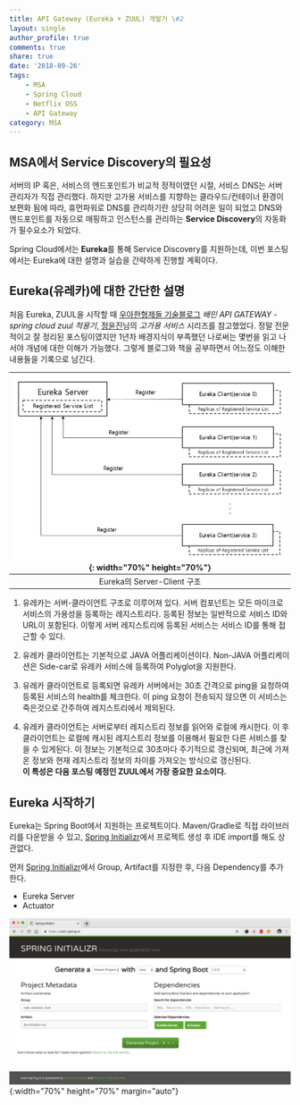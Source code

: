 ```yaml
---
title: API Gateway (Eureka + ZUUL) 개발기 \#2
layout: single
author_profile: true
comments: true
share: true
date: '2018-09-26'
tags:
    - MSA
    - Spring Cloud
    - Netflix OSS
    - API Gateway
category: MSA
---
```


## MSA에서 Service Discovery의 필요성
서버의 IP 혹은, 서비스의 엔드포인트가 비교적 정적이였던 시절, 서비스 DNS는 서버 관리자가 직접 관리했다. 하지만 고가용 서비스를 지향하는 클라우드/컨테이너 환경이 보편화 됨에 따라, 휴먼파워로 DNS를 관리하기란 상당히 어려운 일이 되었고 DNS와 엔드포인트를 자동으로 매핑하고 인스턴스를 관리하는 **Service Discovery**의 자동화가 필수요소가 되었다.  
  
Spring Cloud에서는 **Eureka**를 통해 Service Discovery를 지원하는데, 이번 포스팅에서는 Eureka에 대한 설명과 실습을 간략하게 진행할 계획이다.


## Eureka(유레카)에 대한 간단한 설명

처음 Eureka, ZUUL을 시작할 때 [우아한형제들 기술블로그](http://woowabros.github.io/r&d/2017/06/13/apigateway.html) *배민 API GATEWAY - spring cloud zuul 적용기*, [정윤진](http://kerberosj.tistory.com/226)님의 *고가용 서비스* 시리즈를 참고했었다. 정말 전문적이고 잘 정리된 포스팅이였지만 1년차 배경지식이 부족했던 나로써는 몇번을 읽고 나서야 개념에 대한 이해가 가능했다. 그렇게 블로그와 책을 공부하면서 어느정도 이해한 내용들을 기록으로 남긴다.

|![EurekaArchitecuture](/assets/images/static/180926/Eureka_arch.PNG){: width="70%" height="70%"}|
|:--:|
|Eureka의 Server-Client 구조|

1. 유레카는 서버-클라이언트 구조로 이루어져 있다. 서버 컴포넌트는 모든 마이크로 서비스의 가용성을 등록하는 레지스트리다. 등록된 정보는 일반적으로 서비스 ID와 URL이 포함된다. 이렇게 서버 레지스트리에 등록된 서비스는 서비스 ID를 통해 접근할 수 있다.

2. 유레카 클라이언트는 기본적으로 JAVA 어플리케이션이다. Non-JAVA 어플리케이션은 Side-car로 유레카 서비스에 등록하여 Polyglot을 지원한다.

3. 유레카 클라이언트로 등록되면 유레카 서버에서는 30초 간격으로 ping을 요청하여 등록된 서비스의 health를 체크한다. 이 ping 요청이 전송되지 않으면 이 서비스는 죽은것으로 간주하여 레지스트리에서 제외된다.

4. 유레카 클라이언트는 서버로부터 레지스트리 정보를 읽어와 로컬에 캐시한다. 이 후 클라이언트는 로컬에 캐시된 레지스트리 정보를 이용해서 필요한 다른 서비스를 찾을 수 있게된다. 이 정보는 기본적으로 30초마다 주기적으로 갱신되며, 최근에 가져온 정보와 현재 레지스트리 정보의 차이를 가져오는 방식으로 갱신된다.  
**이 특성은 다음 포스팅 예정인 ZUUL에서 가장 중요한 요소이다.**

## Eureka 시작하기
Eureka는 Spring Boot에서 지원하는 프로젝트이다. Maven/Gradle로 직접 라이브러리를 다운받을 수 있고, [Spring Initializr](https://start.spring.io/)에서 프로젝트 생성 후 IDE import를 해도 상관없다.

먼저 [Spring Initializr](https://start.spring.io/)에서 Group, Artifact를 지정한 후, 다음 Dependency를 추가한다.
* Eureka Server
* Actuator

![Initialize](/assets/images/static/180926/spring_initializer.png){:width="70%" height="70%" margin="auto"}